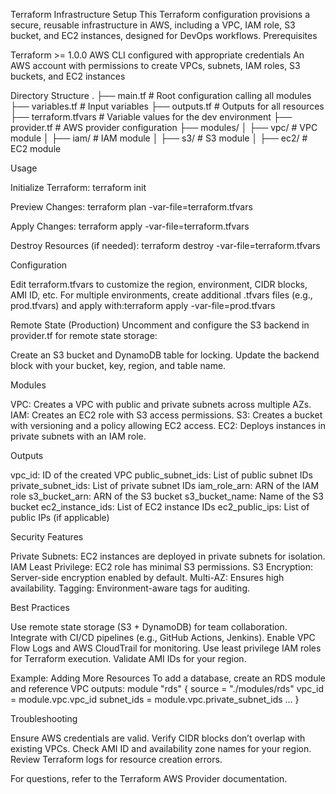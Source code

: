 Terraform Infrastructure Setup
This Terraform configuration provisions a secure, reusable infrastructure in AWS, including a VPC, IAM role, S3 bucket, and EC2 instances, designed for DevOps workflows.
Prerequisites

Terraform >= 1.0.0
AWS CLI configured with appropriate credentials
An AWS account with permissions to create VPCs, subnets, IAM roles, S3 buckets, and EC2 instances

Directory Structure
.
├── main.tf                # Root configuration calling all modules
├── variables.tf           # Input variables
├── outputs.tf             # Outputs for all resources
├── terraform.tfvars       # Variable values for the dev environment
├── provider.tf            # AWS provider configuration
├── modules/
│   ├── vpc/               # VPC module
│   ├── iam/               # IAM module
│   ├── s3/                # S3 module
│   ├── ec2/               # EC2 module

Usage

Initialize Terraform:
terraform init


Preview Changes:
terraform plan -var-file=terraform.tfvars


Apply Changes:
terraform apply -var-file=terraform.tfvars


Destroy Resources (if needed):
terraform destroy -var-file=terraform.tfvars



Configuration

Edit terraform.tfvars to customize the region, environment, CIDR blocks, AMI ID, etc.
For multiple environments, create additional .tfvars files (e.g., prod.tfvars) and apply with:terraform apply -var-file=prod.tfvars



Remote State (Production)
Uncomment and configure the S3 backend in provider.tf for remote state storage:

Create an S3 bucket and DynamoDB table for locking.
Update the backend block with your bucket, key, region, and table name.

Modules

VPC: Creates a VPC with public and private subnets across multiple AZs.
IAM: Creates an EC2 role with S3 access permissions.
S3: Creates a bucket with versioning and a policy allowing EC2 access.
EC2: Deploys instances in private subnets with an IAM role.

Outputs

vpc_id: ID of the created VPC
public_subnet_ids: List of public subnet IDs
private_subnet_ids: List of private subnet IDs
iam_role_arn: ARN of the IAM role
s3_bucket_arn: ARN of the S3 bucket
s3_bucket_name: Name of the S3 bucket
ec2_instance_ids: List of EC2 instance IDs
ec2_public_ips: List of public IPs (if applicable)

Security Features

Private Subnets: EC2 instances are deployed in private subnets for isolation.
IAM Least Privilege: EC2 role has minimal S3 permissions.
S3 Encryption: Server-side encryption enabled by default.
Multi-AZ: Ensures high availability.
Tagging: Environment-aware tags for auditing.

Best Practices

Use remote state storage (S3 + DynamoDB) for team collaboration.
Integrate with CI/CD pipelines (e.g., GitHub Actions, Jenkins).
Enable VPC Flow Logs and AWS CloudTrail for monitoring.
Use least privilege IAM roles for Terraform execution.
Validate AMI IDs for your region.

Example: Adding More Resources
To add a database, create an RDS module and reference VPC outputs:
module "rds" {
  source      = "./modules/rds"
  vpc_id      = module.vpc.vpc_id
  subnet_ids  = module.vpc.private_subnet_ids
  ...
}

Troubleshooting

Ensure AWS credentials are valid.
Verify CIDR blocks don’t overlap with existing VPCs.
Check AMI ID and availability zone names for your region.
Review Terraform logs for resource creation errors.

For questions, refer to the Terraform AWS Provider documentation.

